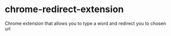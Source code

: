 # chrome-redirect-extension
Chrome extension that allows you to type a word and redirect you to chosen url
